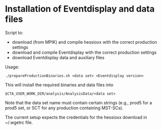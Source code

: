 # Installation of Eventdisplay and data files

Script to:

- download (from MPIK) and compile hessioxx with the correct production settings
- download and compile Eventdisplay with the correct production settings
- download Eventdisplay data and auxiliary files

Usage:

```
./prepareProductionBinaries.sh <data set> <Eventdisplay version>
```

This will install the required binaries and data files into
```
$CTA_USER_WORK_DIR/analysis/AnalysisData/<data set>
```

Note that the data set name must contain certain strings (e.g., prod5 for a prod5 set, or SCT for any production containing MST-SCs).

The current setup expects the credentials for the hessioxx download in ~/.wgetrc file.

